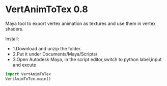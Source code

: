 # VertAnimToTex 0.8
Maya tool to export vertex animation as textures and use them in vertex shaders.

Install:

 * 1.Download and unzip the folder.
 * 2.Put it under Documents/Maya/Scripts/
 * 3.Open Autodesk Maya, in the script editor,switch to python label,input and excute
 
```python
import VertAnimToTex
VertAnimToTex.main()
```
